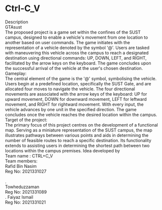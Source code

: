 # Ctrl-C_V<br>
Description<br>
GTAsust<br>
The proposed project is a game set within the confines of the SUST campus, designed to enable a vehicle's movement from one location to another based on user commands. The game initiates with the representation of a vehicle denoted by the symbol '@'. Users are tasked with maneuvering this vehicle across the campus to reach a designated destination using directional commands: UP, DOWN, LEFT, and RIGHT, facilitated by the arrow keys on the keyboard. The game concludes upon the successful arrival of the vehicle at the user's chosen destination.<br>
Gameplay:<br>
The central element of the game is the '@' symbol, symbolising the vehicle. Users begin at a predefined location, specifically the SUST Gate, and are allocated four moves to navigate the vehicle. The four directional movements are associated with the arrow keys of the keyboard: UP for upward movement, DOWN for downward movement, LEFT for leftward movement, and RIGHT for rightward movement. With every input, the vehicle advances by one unit in the specified direction. The game concludes once the vehicle reaches the desired location within the campus.<br>
Target of the project:<br>
The primary focus of this project centres on the development of a functional map. Serving as a miniature representation of the SUST campus, the map illustrates pathways between various points and aids in determining the number of feasible routes to reach a specific destination. Its functionality extends to assisting users in determining the shortest path between two locations within the campus premises.
Idea developed by<br>
Team name : CTRL+C_V <br>
Team members:<br>
Rafid Bin Nasim <br>
Reg No: 2021331027  <br>             
.<br>
Towheduzzaman         <br>
Reg No: 2021331089<br>
.
Faiyaz Ismail<br>
Reg No: 2021331021<br>
